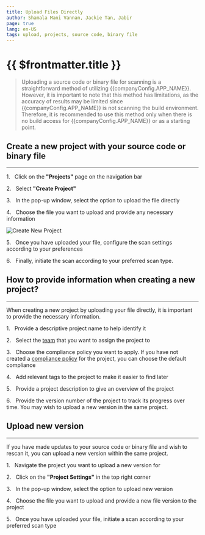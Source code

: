 ```yaml
---
title: Upload Files Directly
author: Shamala Mani Vannan, Jackie Tan, Jabir
page: true
lang: en-US
tags: upload, projects, source code, binary file
---
```


<script setup>
import { companyConfig } from '../../../../config/companyConfig.js'
</script>

<ClientOnly>

# {{ $frontmatter.title }}

> Uploading a source code or binary file for scanning is a straightforward method of utilizing {{companyConfig.APP_NAME}}. However, it is important to note that this method has limitations, as the accuracy of results may be limited since {{companyConfig.APP_NAME}} is not scanning the build environment. Therefore, it is recommended to use this method only when there is no build access for {{companyConfig.APP_NAME}} or as a starting point.

## Create a new project with your source code or binary file

<hr class="thick" />

1.&nbsp;&nbsp;&nbsp;Click on the **"Projects"** page on the navigation bar

2.&nbsp;&nbsp;&nbsp;Select **"Create Project"**

3.&nbsp;&nbsp;&nbsp;In the pop-up window, select the option to upload the file directly

4.&nbsp;&nbsp;&nbsp;Choose the file you want to upload and provide any necessary information

![Create New Project](/images/Create-and-Manage-Project/Upload-Files-Directly-1.png)

5.&nbsp;&nbsp;&nbsp;Once you have uploaded your file, configure the scan settings according to your preferences

6.&nbsp;&nbsp;&nbsp;Finally, initiate the scan according to your preferred scan type. 

## How to provide information when creating a new project?

<hr class="thick" />

When creating a new project by uploading your file directly, it is important to provide the necessary information.

1.&nbsp;&nbsp;&nbsp;Provide a descriptive project name to help identify it

2.&nbsp;&nbsp;&nbsp;Select the [team](../../Settings/Members-and-Teams) that you want to assign the project to

3.&nbsp;&nbsp;&nbsp;Choose the compliance policy you want to apply. If you have not created a [compliance policy](../../Settings/Compliance-Policy-Rules/index) for the project, you can choose the default compliance

4.&nbsp;&nbsp;&nbsp;Add relevant tags to the project to make it easier to find later

5.&nbsp;&nbsp;&nbsp;Provide a project description to give an overview of the project

6.&nbsp;&nbsp;&nbsp;Provide the version number of the project to track its progress over time. You may wish to upload a new version in the same project.

## Upload new version

<hr class="thick" />

If you have made updates to your source code or binary file and wish to rescan it, you can upload a new version within the same project.

1.&nbsp;&nbsp;&nbsp;Navigate the project you want to upload a new version for

2.&nbsp;&nbsp;&nbsp;Click on the **"Project Settings"** in the top right corner

3.&nbsp;&nbsp;&nbsp;In the pop-up window, select the option to upload new version

4.&nbsp;&nbsp;&nbsp;Choose the file you want to upload and provide a new file version to the project

5.&nbsp;&nbsp;&nbsp;Once you have uploaded your file, initiate a scan according to your preferred scan type

<!--@include: ./whats-next.md-->

</ClientOnly>

